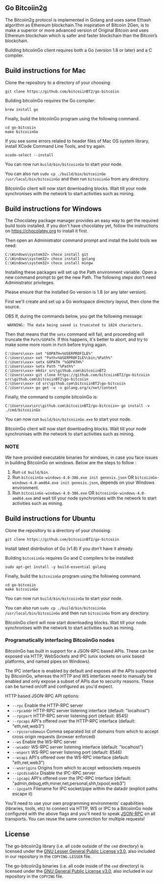 ## Go Bitcoiin2g

The Bitcoiin2g protocol is implemented in Golang and uses same Ethash algorithm as Ethereum blockchain.The inspiration of Bitcoiin 2Gen, is to make a superior or more advanced version of Original Bitcoin and uses Ethereum blockchain which is safer and faster blockchain than the Bitcoin’s blockchain.


Building bitcoiinGo client requires both a Go (version 1.8 or later) and a C compiler.

## Build instructions for Mac

Clone the repository to a directory of your choosing:
```
git clone https://github.com/bitcoiinBT2/go-bitcoiin
```

Building bitcoiinGo requires the Go compiler:
```
brew install go
```
Finally, build the bitcoiinGo program using the following command.
```
cd go-bitcoiin
make bitcoiinGo
```
If you see some errors related to header files of Mac OS system library, install XCode Command Line Tools, and try again.
```
xcode-select --install
```
You can now run ```build/bin/bitcoiinGo``` to start your node. 

You can also run ```sudo cp ./build/bin/bitcoiinGo /usr/local/bin/bitcoiinGo``` and then run ```bitcoiinGo``` from any directory.   

BitcoiinGo client will now start downloading blocks. Wait till your node synchronises with the network to start activities such as mining.
## Build instructions for Windows

The Chocolatey package manager provides an easy way to get the required build tools installed. If you don't have chocolatey yet, follow the instructions on https://chocolatey.org to install it first.

Then open an Administrator command prompt and install the build tools we need:
```
C:\Windows\system32> choco install git
C:\Windows\system32> choco install golang
C:\Windows\system32> choco install mingw
```

Installing these packages will set up the Path environment variable. Open a new command prompt to get the new Path. The following steps don't need Administrator privileges.

Please ensure that the installed Go version is 1.8 (or any later version).

First we'll create and set up a Go workspace directory layout, then clone the source.

OBS If, during the commands below, you get the following message:
```
 WARNING: The data being saved is truncated to 1024 characters.
```
Then that means that the ```setx``` command will fail, and proceeding will truncate the ```Path/GOPATH```. If this happens, it's better to abort, and try to make some more room in ```Path``` before trying again.

```
C:\Users\xxx> set "GOPATH=%USERPROFILE%"
C:\Users\xxx> set "Path=%USERPROFILE%\bin;%Path%"
C:\Users\xxx> setx GOPATH "%GOPATH%"
C:\Users\xxx> setx Path "%Path%"
C:\Users\xxx> mkdir src\github.com\bitcoiinBT2
C:\Users\xxx> git clone https://github.com/bitcoiinBT2/go-bitcoiin src\github.com\bitcoiinBT2\go-bitcoiin
C:\Users\xxx> cd src\github.com\bitcoiinBT2\go-bitcoiin
C:\Users\xxx> go get -u -v golang.org/x/net/context
```

Finally, the command to compile bitcoiinGo is:

```
C:\Users\xxx\src\github.com\bitcoiinBT2/go-bitcoiin> go install -v ./cmd/bitcoiinGo
```
You can now run ```build/bin/bitcoiinGo.exe``` to start your node.

BitcoiinGo client will now start downloading blocks. Wait till your node synchronises with the network to start activities such as mining.

### NOTE ###

We have provided executable binaries for windows, in case you face issues in building BitcoiinGo on windows. Below are the steps to follow :

1. Run ```cd build/bin```.
2. Run ```bitcoiinGo-windows-4.0-386.exe init genesis.json``` OR ```bitcoiinGo-windows-4.0-amd64.exe init genesis.json```, depends on your Windows environment.
3. Run ```bitcoiinGo-windows-4.0-386.exe``` OR ```bitcoiinGo-windows-4.0-amd64.exe``` and wait till your node synchronises with the network to start activities such as mining.


## Build instructions for Ubuntu

Clone the repository to a directory of your choosing:
```
git clone https://github.com/bitcoiinBT2/go-bitcoiin
```

Install latest distribution of Go (v1.8) if you don't have it already. 

Building ```bitcoiinGo``` requires Go and C compilers to be installed:
```
sudo apt-get install -y build-essential golang
```
Finally, build the ```bitcoiinGo``` program using the following command.
```
cd go-bitcoiin
make bitcoiinGo
```
You can now run ```build/bin/bitcoiinGo``` to start your node. 

You can also run ```sudo cp ./build/bin/bitcoiinGo /usr/local/bin/bitcoiinGo``` and then run ```bitcoiinGo``` from any directory. 

BitcoiinGo client will now start downloading blocks. Wait till your node synchronises with the network to start activities such as mining.


### Programatically interfacing BitcoiinGo nodes

BitcoiinGo has built in support for a JSON-RPC based APIs. These can be
exposed via HTTP, WebSockets and IPC (unix sockets on unix based platforms, and named pipes on Windows).

The IPC interface is enabled by default and exposes all the APIs supported by BitcoiinGo, whereas the HTTP
and WS interfaces need to manually be enabled and only expose a subset of APIs due to security reasons.
These can be turned on/off and configured as you'd expect.

HTTP based JSON-RPC API options:

  * `--rpc` Enable the HTTP-RPC server
  * `--rpcaddr` HTTP-RPC server listening interface (default: "localhost")
  * `--rpcport` HTTP-RPC server listening port (default: 8545)
  * `--rpcapi` API's offered over the HTTP-RPC interface (default: "eth,net,web3")
  * `--rpccorsdomain` Comma separated list of domains from which to accept cross origin requests (browser enforced)
  * `--ws` Enable the WS-RPC server
  * `--wsaddr` WS-RPC server listening interface (default: "localhost")
  * `--wsport` WS-RPC server listening port (default: 8546)
  * `--wsapi` API's offered over the WS-RPC interface (default: "eth,net,web3")
  * `--wsorigins` Origins from which to accept websockets requests
  * `--ipcdisable` Disable the IPC-RPC server
  * `--ipcapi` API's offered over the IPC-RPC interface (default: "admin,debug,eth,miner,net,personal,shh,txpool,web3")
  * `--ipcpath` Filename for IPC socket/pipe within the datadir (explicit paths escape it)

You'll need to use your own programming environments' capabilities (libraries, tools, etc) to connect
via HTTP, WS or IPC to a BitcoiinGo node configured with the above flags and you'll need to speak [JSON-RPC](http://www.jsonrpc.org/specification)
on all transports. You can reuse the same connection for multiple requests!


## License

The go-bitcoiin2g library (i.e. all code outside of the `cmd` directory) is licensed under the
[GNU Lesser General Public License v3.0](https://www.gnu.org/licenses/lgpl-3.0.en.html), also
included in our repository in the `COPYING.LESSER` file.

The go-bitcoiin2g binaries (i.e. all code inside of the `cmd` directory) is licensed under the
[GNU General Public License v3.0](https://www.gnu.org/licenses/gpl-3.0.en.html), also included
in our repository in the `COPYING` file.
